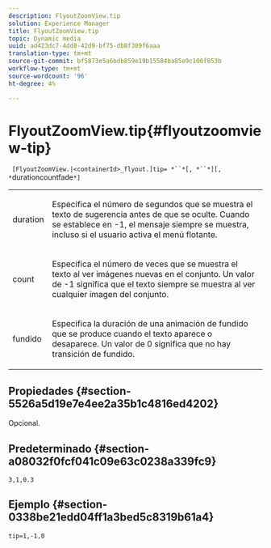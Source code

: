 ```yaml
---
description: FlyoutZoomView.tip
solution: Experience Manager
title: FlyoutZoomView.tip
topic: Dynamic media
uuid: ad423dc7-4dd8-42d9-bf75-db8f309f6aaa
translation-type: tm+mt
source-git-commit: bf5873e5a6bdb859e19b15584ba85e9c106f853b
workflow-type: tm+mt
source-wordcount: '96'
ht-degree: 4%

---
```



# FlyoutZoomView.tip{#flyoutzoomview-tip}

` [FlyoutZoomView.|<containerId>_flyout.]tip= *``*[, *``*][, *`durationcountfade`*]`

<table id="table_3BA079B51B644219BB8E2A68A13A8D90"> 
 <tbody> 
  <tr> 
   <td colname="col1"> <p> <span class="codeph"> <span class="varname"> duration</span> </span> </p> </td> 
   <td colname="col2"> <p>Especifica el número de segundos que se muestra el texto de sugerencia antes de que se oculte. Cuando se establece en <span class="codeph"> -1</span>, el mensaje siempre se muestra, incluso si el usuario activa el menú flotante. </p> </td> 
  </tr> 
  <tr> 
   <td colname="col1"> <p> <span class="codeph"> <span class="varname"> count</span> </span> </p> </td> 
   <td colname="col2"> <p>Especifica el número de veces que se muestra el texto al ver imágenes nuevas en el conjunto. Un valor de <span class="codeph"> -1</span> significa que el texto siempre se muestra al ver cualquier imagen del conjunto. </p> </td> 
  </tr> 
  <tr> 
   <td colname="col1"> <p> <span class="codeph"> <span class="varname"> fundido</span> </span> </p> </td> 
   <td colname="col2"> <p>Especifica la duración de una animación de fundido que se produce cuando el texto aparece o desaparece. Un valor de <span class="codeph"> 0</span> significa que no hay transición de fundido. </p> </td> 
  </tr> 
 </tbody> 
</table>

## Propiedades {#section-5526a5d19e7e4ee2a35b1c4816ed4202}

Opcional.

## Predeterminado {#section-a08032f0fcf041c09e63c0238a339fc9}

`3,1,0.3`

## Ejemplo {#section-0338be21edd04ff1a3bed5c8319b61a4}

`tip=1,-1,0`
